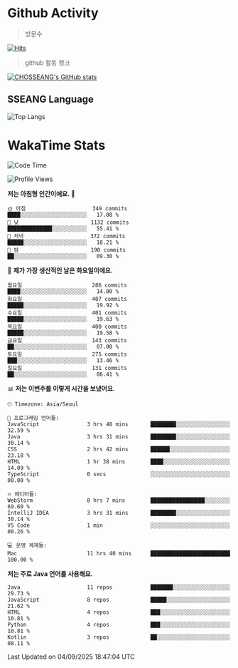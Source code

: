 <!--
**CHOSSEANG/CHOSSEANG** is a ✨ _special_ ✨ repository because its `README.md` (this file) appears on your GitHub profile.

Here are some ideas to get you started:

- 🔭 I’m currently working on ...
- 🌱 I’m currently learning ...
- 👯 I’m looking to collaborate on ...
- 🤔 I’m looking for help with ...
- 💬 Ask me about ...
- 📫 How to reach me: ...
- 😄 Pronouns: ...
- ⚡ Fun fact: ...
-->

# Github Activity
> 방문수

[![Hits](https://hits.seeyoufarm.com/api/count/incr/badge.svg?url=https%3A%2F%2Fgithub.com%2FCHOSSEANG&count_bg=%238AED3E&title_bg=%23495358&icon=electron.svg&icon_color=%23E7E7E7&title=CHOSSEANG&edge_flat=false)](https://hits.seeyoufarm.com)
> github 활동 랭크

[![CHOSSEANG's GitHub stats](https://github-readme-stats.vercel.app/api?username=CHOSSEANG)](https://github.com/CHOSSEANG/github-readme-stats)

## SSEANG Language
![Top Langs](https://github-readme-stats.vercel.app/api/top-langs/?username=CHOSSEANG&layout=compact)

# WakaTime Stats

<!--START_SECTION:waka-->
![Code Time](http://img.shields.io/badge/Code%20Time-822%20hrs%2040%20mins-blue)

![Profile Views](http://img.shields.io/badge/Profile%20Views-0-blue)

**저는 아침형 인간이에요. 🐤** 

```text
🌞 아침                     349 commits         ████░░░░░░░░░░░░░░░░░░░░░   17.08 % 
🌆 낮　                     1132 commits        ██████████████░░░░░░░░░░░   55.41 % 
🌃 저녁                     372 commits         █████░░░░░░░░░░░░░░░░░░░░   18.21 % 
🌙 밤　                     190 commits         ██░░░░░░░░░░░░░░░░░░░░░░░   09.30 % 
```
📅 **제가 가장 생산적인 날은 화요일이에요.** 

```text
월요일                      286 commits         ████░░░░░░░░░░░░░░░░░░░░░   14.00 % 
화요일                      407 commits         █████░░░░░░░░░░░░░░░░░░░░   19.92 % 
수요일                      401 commits         █████░░░░░░░░░░░░░░░░░░░░   19.63 % 
목요일                      400 commits         █████░░░░░░░░░░░░░░░░░░░░   19.58 % 
금요일                      143 commits         ██░░░░░░░░░░░░░░░░░░░░░░░   07.00 % 
토요일                      275 commits         ███░░░░░░░░░░░░░░░░░░░░░░   13.46 % 
일요일                      131 commits         ██░░░░░░░░░░░░░░░░░░░░░░░   06.41 % 
```


📊 **저는 이번주를 이렇게 시간을 보냈어요.** 

```text
🕑︎ Timezone: Asia/Seoul

💬 프로그래밍 언어들: 
JavaScript               3 hrs 48 mins       ████████░░░░░░░░░░░░░░░░░   32.59 % 
Java                     3 hrs 31 mins       ████████░░░░░░░░░░░░░░░░░   30.14 % 
CSS                      2 hrs 42 mins       ██████░░░░░░░░░░░░░░░░░░░   23.18 % 
HTML                     1 hr 38 mins        ████░░░░░░░░░░░░░░░░░░░░░   14.09 % 
TypeScript               0 secs              ░░░░░░░░░░░░░░░░░░░░░░░░░   00.00 % 

🔥 에디터들: 
WebStorm                 8 hrs 7 mins        █████████████████░░░░░░░░   69.60 % 
IntelliJ IDEA            3 hrs 31 mins       ████████░░░░░░░░░░░░░░░░░   30.14 % 
VS Code                  1 min               ░░░░░░░░░░░░░░░░░░░░░░░░░   00.26 % 

💻 운영 체제들: 
Mac                      11 hrs 40 mins      █████████████████████████   100.00 % 
```

**저는 주로 Java 언어를 사용해요.** 

```text
Java                     11 repos            ███████░░░░░░░░░░░░░░░░░░   29.73 % 
JavaScript               8 repos             █████░░░░░░░░░░░░░░░░░░░░   21.62 % 
HTML                     4 repos             ███░░░░░░░░░░░░░░░░░░░░░░   10.81 % 
Python                   4 repos             ███░░░░░░░░░░░░░░░░░░░░░░   10.81 % 
Kotlin                   3 repos             ██░░░░░░░░░░░░░░░░░░░░░░░   08.11 % 
```




 Last Updated on 04/09/2025 18:47:04 UTC
<!--END_SECTION:waka-->
